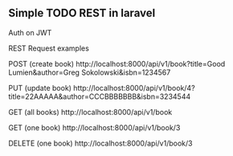 ## Simple TODO REST in laravel

Auth on JWT

REST Request examples

POST (create book)
http://localhost:8000/api/v1/book?title=Good Lumien&author=Greg Sokolowski&isbn=1234567

PUT (update book)
http://localhost:8000/api/v1/book/4?title=22AAAAA&author=CCCBBBBBBB&isbn=3234544

GET (all books)
http://localhost:8000/api/v1/book

GET (one book)
http://localhost:8000/api/v1/book/3

DELETE (one book)
http://localhost:8000/api/v1/book/3